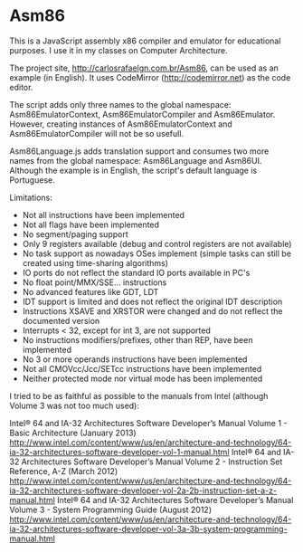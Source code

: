 Asm86
=====

This is a JavaScript assembly x86 compiler and emulator for educational purposes. I use it in my classes on Computer Architecture.

The project site, http://carlosrafaelgn.com.br/Asm86, can be used as an example (in English). It uses CodeMirror (http://codemirror.net) as the code editor.

The script adds only three names to the global namespace: Asm86EmulatorContext, Asm86EmulatorCompiler and Asm86Emulator. However, creating instances of Asm86EmulatorContext and Asm86EmulatorCompiler will not be so usefull.

Asm86Language.js adds translation support and consumes two more names from the global namespace: Asm86Language and Asm86UI. Although the example is in English, the script's default language is Portuguese.

Limitations:
- Not all instructions have been implemented
- Not all flags have been implemented
- No segment/paging support
- Only 9 registers available (debug and control registers are not available)
- No task support as nowadays OSes implement (simple tasks can still be created using time-sharing algorithms)
- IO ports do not reflect the standard IO ports available in PC's
- No float point/MMX/SSE... instructions
- No advanced features like GDT, LDT
- IDT support is limited and does not reflect the original IDT description
- Instructions XSAVE and XRSTOR were changed and do not reflect the documented version
- Interrupts < 32, except for int 3, are not supported
- No instructions modifiers/prefixes, other than REP, have been implemented
- No 3 or more operands instructions have been implemented
- Not all CMOVcc/Jcc/SETcc instructions have been implemented
- Neither protected mode nor virtual mode has been implemented

I tried to be as faithful as possible to the manuals from Intel (although Volume 3 was not too much used):

Intel® 64 and IA-32 Architectures Software Developer’s Manual Volume 1 - Basic Architecture (January 2013)
http://www.intel.com/content/www/us/en/architecture-and-technology/64-ia-32-architectures-software-developer-vol-1-manual.html
Intel® 64 and IA-32 Architectures Software Developer’s Manual Volume 2 - Instruction Set Reference, A-Z (March 2012)
http://www.intel.com/content/www/us/en/architecture-and-technology/64-ia-32-architectures-software-developer-vol-2a-2b-instruction-set-a-z-manual.html
Intel® 64 and IA-32 Architectures Software Developer’s Manual Volume 3 - System Programming Guide (August 2012)
http://www.intel.com/content/www/us/en/architecture-and-technology/64-ia-32-architectures-software-developer-vol-3a-3b-system-programming-manual.html
